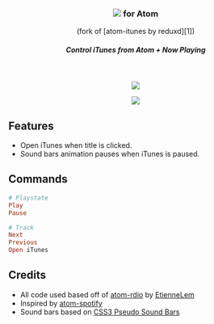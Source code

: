 <div align="center">
  <h3 valign="middle">
    <img src="http://images.apple.com/itunes/images/product_title.png">
    for Atom
  </h3>
  (fork of [atom-itunes by reduxd][1])
  
  <h5>Control iTunes from Atom + Now Playing</h5>
  <br>
  <p><img src="http://puu.sh/7siAf.png"></p>
  <p><img src="http://puu.sh/7siwq.png"></p>
</div>

## Features
* Open iTunes when title is clicked.
* Sound bars animation pauses when iTunes is paused.

## Commands
```rb
# Playstate
Play
Pause

# Track
Next
Previous
Open iTunes
```

## Credits
- All code used based off of [atom-rdio](https://github.com/EtienneLem/atom-rdio) by [EtienneLem](https://github.com/EtienneLem/)
- Inspired by [atom-spotify](https://atom.io/packages/atom-spotify)
- Sound bars based on [CSS3 Pseudo Sound Bars](http://codepen.io/jackrugile/pen/CkAbG)


[1]: https://github.com/reduxd/atom-itunes
